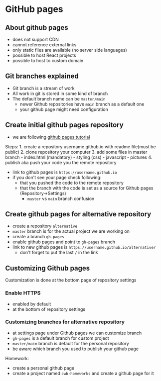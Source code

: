 # GitHub pages

## About github pages

- does not support CDN
- cannot reference external links
- only static files are available (no server side languages)
- possible to host React projects
- possible to host to custom domain


## Git branches explained

- Git branch is a stream of work 
- All work in git is stored in some kind of branch
- The default branch name can be `master/main`
  - newer Github repositories have `main` branch as a default one
  - your github page might need configuration


## Create initial github pages repository

- we are following [github pages tutorial](https://pages.github.com)

Steps:
    1. create a repository username.github.io with readme file(must be public)
    2. clone repository your computer 
    3. add some files in master branch
        - index.html (mandatory)
        - styling (css)
        - javascript
        - pictures
    4. publish aka push your code you the remote repository
- link to github pages is `https://username.github.io`
- if you don't see your page check following:
  - that you pushed the code to the remote repository
  - that the branch with the code is set as a source for Github pages (Repository->Settings)
    - `master` vs `main` branch confusion


## Create github pages for alternative repository

- create a repository `alternative`
- `master` branch is for the actual project we are working on
- create a branch `gh-pages`
- enable github pages and point to `gh-pages` branch
- link to new github pages is `https://username.github.io/alternative/`
  - don't forget to put the last `/` in the link


## Customizing Github pages

Customization is done at the bottom page of repository settings

### Enable HTTPS
- enabled by default 
- at the bottom of repository settings

### Customizing branches for alternative repository
- at settings page under Github pages we can customize branch
- `gh-pages` is a default branch for custom project
- `master/main` branch is default for the personal repository
- be aware which branch you used to publish your github page


Homework: 
- create a personal github page
- create a project named `cwb-homeworks` and create a github page for it

